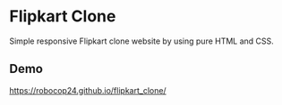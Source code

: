 
# Flipkart Clone

Simple responsive Flipkart clone website by using pure HTML and CSS.

## Demo

https://robocop24.github.io/flipkart_clone/
